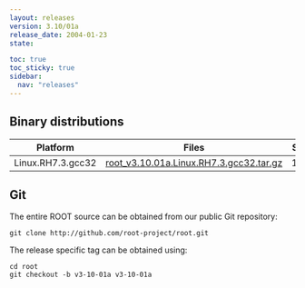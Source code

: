 ```yaml
---
layout: releases
version: 3.10/01a
release_date: 2004-01-23
state:

toc: true
toc_sticky: true
sidebar:
  nav: "releases"
---
```



## Binary distributions

| Platform       | Files | Size |
|-----------|-------|-----|
| Linux.RH7.3.gcc32 | [root_v3.10.01a.Linux.RH7.3.gcc32.tar.gz](https://root.cern.ch/download/root_v3.10.01a.Linux.RH7.3.gcc32.tar.gz) |  15M |


## Git
The entire ROOT source can be obtained from our public Git repository:

~~~
git clone http://github.com/root-project/root.git
~~~
The release specific tag can be obtained using:
~~~
cd root
git checkout -b v3-10-01a v3-10-01a
~~~

